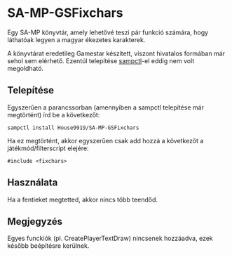 # SA-MP-GSFixchars
 
Egy SA-MP könyvtár, amely lehetővé teszi pár funkció számára, hogy láthatóak legyen a magyar ékezetes karakterek.

A könyvtárat eredetileg Gamestar készített, viszont hivatalos formában már sehol sem elérhető. Ezentúl telepítése [sampctl](https://github.com/Southclaws/sampctl)-el eddig nem volt megoldható.

## Telepítése

Egyszerűen a parancssorban (amennyiben a sampctl telepítése már megtörtént) írd be a következőt:

`sampctl install House9919/SA-MP-GSFixchars`

Ha ez megtörtént, akkor egyszerűen csak add hozzá a következőt a játékmód/filterscript elejére:

```pawn
#include <fixchars>
```
## Használata

Ha a fentieket megtetted, akkor nincs több teendőd.

## Megjegyzés

Egyes funckiók (pl. CreatePlayerTextDraw) nincsenek hozzáadva, ezek később beépítésre kerülnek.